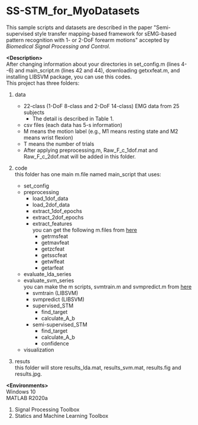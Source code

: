 # SS-STM_for_MyoDatasets

This sample scripts and datasets are described in the paper "Semi-supervised style transfer mapping-based framework for sEMG-based pattern recognition with 1- or 2-DoF forearm motions" accepted by <i>Biomedical Signal Processing and Control</i>.<br />

__\<Description\>__<br />
After changing information about your directories in set_config.m (lines 4--6) and main_script.m (lines 42 and 44), downloading getxxfeat.m, and installing LIBSVM package, you can use this codes.<br />
This project has three folders:<br />
1. data<br />
   - 22-class (1-DoF 8-class and 2-DoF 14-class) EMG data from 25 subjects<br />
        - The detail is described in Table 1.<br />
   - csv files (each data has 5-s information)<br />
   - M means the motion label (e.g., M1 means resting state and M2 means wrist flexion)<br />
   - T means the number of trials<br />
   - After applying preprocessing.m, Raw_F_c_1dof.mat and Raw_F_c_2dof.mat will be added in this folder.<br />

2. code<br />
   this folder has one main m.file named main_script that uses:<br />
   - set_config<br />
   - preprocessing<br />
        - load_1dof_data<br />
        - load_2dof_data<br />
        - extract_1dof_epochs<br />
        - extract_2dof_epochs<br />
        - extract_features<br />
        you can get the following m.files from <a href="http://www.sce.carleton.ca/faculty/chan/index.php?page=matlab" target="_blank">here</a><br />
            - getrmsfeat<br />
            - getmavfeat<br />
            - getzcfeat<br />
            - getsscfeat<br />
            - getwlfeat<br />
            - getarfeat<br />
    - evaluate_lda_series<br />
    - evaluate_svm_series<br />
        you can make the m scripts, svmtrain.m and svmpredict.m from <a href="https://www.csie.ntu.edu.tw/~cjlin/libsvm/#download" target="_blank">here</a><br />
        - svmtrain (LIBSVM)<br />
        - svmpredict (LIBSVM)<br />
        - supervised_STM<br />
            - find_target<br />
            - calculate_A_b<br />
        - semi-supervised_STM<br />
            - find_target<br />
            - calculate_A_b<br />
            - confidence<br />
    - visualization<br />
        
3. resuts<br />
   this folder will store results_lda.mat, results_svm.mat, results.fig and results.jpg.<br />

__\<Environments\>__<br />
Windows 10<br />
MATLAB R2020a<br />
 1. Signal Processing Toolbox<br />
 2. Statics and Machine Learning Toolbox<br />
